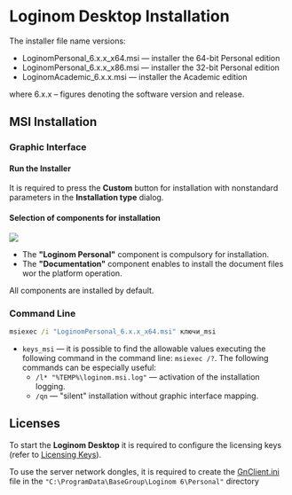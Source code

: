 # Loginom Desktop Installation

The installer file name versions:

* LoginomPersonal_6.x.x_x64.msi — installer the 64-bit Personal edition
* LoginomPersonal_6.x.x_x86.msi — installer the 32-bit Personal edition
* LoginomAcademic_6.x.x.msi — installer the Academic edition

where 6.x.x – figures denoting the software version and release.

## MSI Installation

### Graphic Interface

#### Run the Installer

It is required to press the  **Custom** button for installation with nonstandard parameters in the **Installation type** dialog.

#### Selection of components for installation

![](../images/personal_msi_features_default.png)

* The **"Loginom Personal"** component is compulsory for installation.
* The **"Documentation"** component enables to install the document files wor the platform operation.

All components are installed by default.

### Command Line

```cmd
msiexec /i "LoginomPersonal_6.x.x_x64.msi" ключи_msi
```

* `keys_msi` — it is possible to find the allowable values executing the following command in the command line: `msiexec /?`. The following commands can be especially useful:
   * `/l* "%TEMP%\loginom.msi.log"` — activation of the installation logging.
   * `/qn` — "silent" installation without graphic interface mapping.

## Licenses

To start the **Loginom Desktop** it is required to configure the licensing keys (refer to  [Licensing Keys](../licenses/README.md)).

To use the server network dongles, it is required to create the [GnClient.ini](https://dev.guardant.ru/pages/viewpage.action?pageId=1277980) file in the `"C:\ProgramData\BaseGroup\Loginom 6\Personal"` directory
